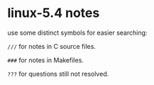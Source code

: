 # linux-5.4 notes
use some distinct symbols for easier searching:

`///` for notes in C source files.

`###` for notes in Makefiles.

`???` for questions still not resolved.
